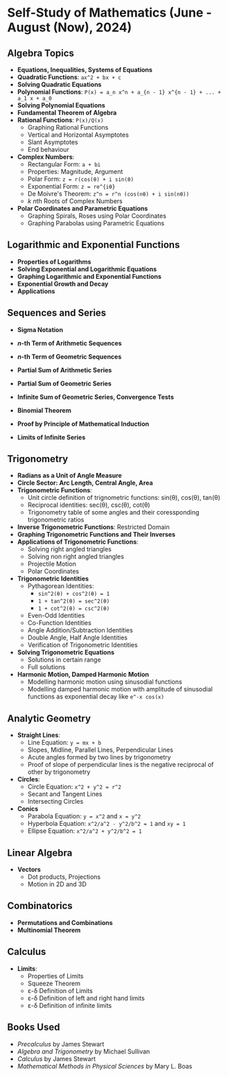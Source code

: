 # Self-Study of Mathematics (June - August (Now), 2024)

## Algebra Topics
- **Equations, Inequalities, Systems of Equations**
- **Quadratic Functions**: `ax^2 + bx + c`
- **Solving Quadratic Equations**
- **Polynomial Functions**: `P(x) = a_n x^n + a_{n - 1} x^{n - 1} + ... + a_1 x + a_0`
- **Solving Polynomial Equations**
- **Fundamental Theorem of Algebra**
- **Rational Functions**: `P(x)/Q(x)`
    - Graphing Rational Functions
    - Vertical and Horizontal Asymptotes
    - Slant Asymptotes
    - End behaviour
- **Complex Numbers**:
    - Rectangular Form: `a + bi`
    - Properties: Magnitude, Argument
    - Polar Form: `z = r(cos(θ) + i sin(θ)`
    - Exponential Form: `z = re^{iθ}`
    - De Moivre's Theorem: `z^n = r^n (cos(nθ) + i sin(nθ))`
    - *k* *n*th Roots of Complex Numbers
- **Polar Coordinates and Parametric Equations**
    - Graphing Spirals, Roses using Polar Coordinates
    - Graphing Parabolas using Parametric Equations

## Logarithmic and Exponential Functions
- **Properties of Logarithms**
- **Solving Exponential and Logarithmic Equations**
- **Graphing Logarithmic and Exponential Functions**
- **Exponential Growth and Decay**
- **Applications**

## Sequences and Series
- **Sigma Notation**
- ***n*-th Term of Arithmetic Sequences**
- ***n*-th Term of Geometric Sequences**
- **Partial Sum of Arithmetic Series**
- **Partial Sum of Geometric Series**
- **Infinite Sum of Geometric Series, Convergence Tests**
- **Binomial Theorem**
- **Proof by Principle of Mathematical Induction**

- **Limits of Infinite Series**

## Trigonometry
- **Radians as a Unit of Angle Measure**
- **Circle Sector: Arc Length, Central Angle, Area**
- **Trigonometric Functions**: 
    - Unit circle definition of trignometric functions: sin(θ), cos(θ), tan(θ)
    - Reciprocal identities: sec(θ), csc(θ), cot(θ)  
    - Trigonometry table of some angles and their coressponding trigonometric ratios
- **Inverse Trigonometric Functions**: Restricted Domain
- **Graphing Trigonometric Functions and Their Inverses**
- **Applications of Trigonometric Functions**:
    - Solving right angled triangles
    - Solving non right angled triangles
    - Projectile Motion
    - Polar Coordinates
- **Trigonometric Identities**
    - Pythagorean Identities: 
        - `sin^2(θ) + cos^2(θ) = 1`
        - `1 + tan^2(θ) = sec^2(θ)`
        - `1 + cot^2(θ) = csc^2(θ)`
    - Even-Odd Identities
    - Co-Function Identities
    - Angle Addition/Subtraction Identities
    - Double Angle, Half Angle Identities
    - Verification of Trigonometric Identities
- **Solving Trigonometric Equations**
    - Solutions in certain range
    - Full solutions
- **Harmonic Motion, Damped Harmonic Motion**
    - Modelling harmonic motion using sinusodial functions
    - Modelling damped harmonic motion with amplitude of sinusodial functions as exponential decay like `e^-x cos(x)`

## Analytic Geometry
- **Straight Lines**:
    - Line Equation: `y = mx + b`
    - Slopes, Midline, Parallel Lines, Perpendicular Lines
    - Acute angles formed by two lines by trigonometry
    - Proof of slope of perpendicular lines is the negative reciprocal of other by trigonometry 
- **Circles**:
    - Circle Equation: `x^2 + y^2 = r^2`
    - Secant and Tangent Lines
    - Intersecting Circles
- **Conics**
    - Parabola Equation: `y = x^2` and `x = y^2`
    - Hyperbola Equation: `x^2/a^2 - y^2/b^2 = 1` and `xy = 1`
    - Ellipse Equation: `x^2/a^2 + y^2/b^2 = 1`

## Linear Algebra
- **Vectors**   
    - Dot products, Projections
    - Motion in 2D and 3D

## Combinatorics
- **Permutations and Combinations**
- **Multinomial Theorem**

## Calculus
- **Limits**:
    - Properties of Limits
    - Squeeze Theorem
    - ε-δ Definition of Limits
    - ε-δ Definition of left and right hand limits
    - ε-δ Definition of infinite limits

## Books Used
- *Precalculus* by James Stewart
- *Algebra and Trigonometry* by Michael Sullivan
- *Calculus* by James Stewart
- *Mathematical Methods in Physical Sciences* by Mary L. Boas
